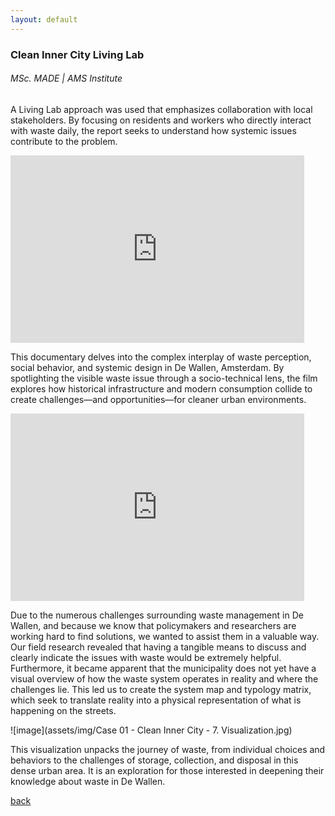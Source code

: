 ```yaml
---
layout: default
---
```


### Clean Inner City Living Lab
###### _MSc. MADE | AMS Institute_

A Living Lab approach was used that emphasizes collaboration with local stakeholders. By focusing on residents and workers who directly interact with waste daily, the report seeks to understand how systemic issues contribute to the problem.

<iframe width="470" height="300" src="https://www.youtube.com/embed/vYtQDY0s4oE?si=hQ5tJshMkGOtOmPq" title="YouTube video player" frameborder="0" allow="accelerometer; autoplay; clipboard-write; encrypted-media; gyroscope; picture-in-picture; web-share" referrerpolicy="strict-origin-when-cross-origin" allowfullscreen></iframe>

This documentary delves into the complex interplay of waste perception, social behavior, and systemic design in De Wallen, Amsterdam. By spotlighting the visible waste issue through a socio-technical lens, the film explores how historical infrastructure and modern consumption collide to create challenges—and opportunities—for cleaner urban environments.

<iframe src="https://embed.kumu.io/c8831c515a7c4d2023fd3150483cdd0e" width="470" height="300" frameborder="0"></iframe>

Due to the numerous challenges surrounding waste management in De Wallen, and because we know that policymakers and researchers are working hard to find solutions, we wanted to assist them in a valuable way. Our field research revealed that having a tangible means to discuss and clearly indicate the issues with waste would be extremely helpful. Furthermore, it became apparent that the municipality does not yet have a visual overview of how the waste system operates in reality and where the challenges lie. This led us to create the system map and typology matrix, which seek to translate reality into a physical representation of what is happening on the streets. 

![image](assets/img/Case 01 - Clean Inner City - 7. Visualization.jpg)

This visualization unpacks the journey of waste, from individual choices and behaviors to the challenges of storage, collection, and disposal in this dense urban area. It is an exploration for those interested in deepening their knowledge about waste in De Wallen.

[back](./)

